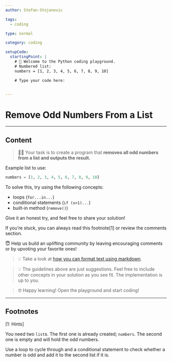 ```yaml
---
author: Stefan-Stojanovic

tags:
  - coding

type: normal

category: coding

setupCode:
  startingPoint: |
    # 👋 Welcome to the Python coding playground. 
    # Numbered list:
    numbers = [1, 2, 3, 4, 5, 6, 7, 8, 9, 10]

    # Type your code here:


---
```


# Remove Odd Numbers From a List

---

## Content

> 👩‍💻 Your task is to create a program that **removes all odd numbers from a list and outputs the result.**

Example list to use:
```python
numbers = [1, 2, 3, 4, 5, 6, 7, 8, 9, 10]
```

To solve this, try using the following concepts:
- loops (`for...in...`)
- conditional statements (`if (x>1)...`)
- built-in method (`remove()`)

Give it an honest try, and feel free to share your solution!

If you’re stuck, you can always read this footnote[1] or review the comments section.

😇 Help us build an uplifting community by leaving encouraging comments or by upvoting your favorite ones!

> 💡 Take a look at [how you can format text using markdown](https://www.enki.com/glossary/general/markdown-formatting).

> 💡 The guidelines above are just suggestions. Feel free to include other concepts in your solution as you see fit. The implementation is up to you.

> 🤓 Happy learning! Open the playground and start coding!

---

## Footnotes

[1: Hints]

You need two `list`s. The first one is already created; `numbers`. The second one is empty and will hold the odd numbers.

Use a loop to cycle through and a conditional statement to check whether a number is odd and add it to the second list if it is.

